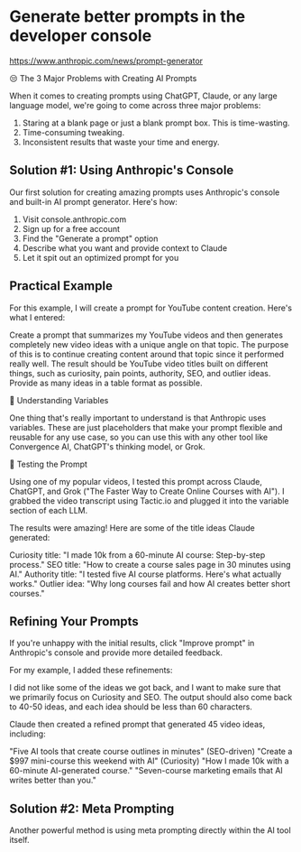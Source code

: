 # Generate better prompts in the developer console
https://www.anthropic.com/news/prompt-generator

😒 The 3 Major Problems with Creating AI Prompts

When it comes to creating prompts using ChatGPT, Claude, or any large language model, we're going to come across three major problems:

1. Staring at a blank page or just a blank prompt box. This is time-wasting.
2. Time-consuming tweaking.
3. Inconsistent results that waste your time and energy.

## Solution #1: Using Anthropic's Console

Our first solution for creating amazing prompts uses Anthropic's console and built-in AI prompt generator. Here's how:

1. Visit console.anthropic.com
2. Sign up for a free account
3. Find the "Generate a prompt" option
4. Describe what you want and provide context to Claude
5. Let it spit out an optimized prompt for you

## Practical Example

For this example, I will create a prompt for YouTube content creation. Here's what I entered:

Create a prompt that summarizes my YouTube videos and then generates completely new video ideas with a unique angle on that topic. The purpose of this is to continue creating content around that topic since it performed really well. The result should be YouTube video titles built on different things, such as curiosity, pain points, authority, SEO, and outlier ideas. Provide as many ideas in a table format as possible.

👏 Understanding Variables

One thing that's really important to understand is that Anthropic uses variables. These are just placeholders that make your prompt flexible and reusable for any use case, so you can use this with any other tool like Convergence AI, ChatGPT's thinking model, or Grok.

🧪 Testing the Prompt

Using one of my popular videos, I tested this prompt across Claude, ChatGPT, and Grok ("The Faster Way to Create Online Courses with AI"). I grabbed the video transcript using Tactic.io and plugged it into the variable section of each LLM.

The results were amazing! Here are some of the title ideas Claude generated:

Curiosity title: "I made 10k from a 60-minute AI course: Step-by-step process."
SEO title: "How to create a course sales page in 30 minutes using AI."
Authority title: "I tested five AI course platforms. Here's what actually works."
Outlier idea: "Why long courses fail and how AI creates better short courses."

## Refining Your Prompts

If you're unhappy with the initial results, click "Improve prompt" in Anthropic's console and provide more detailed feedback.

For my example, I added these refinements:

I did not like some of the ideas we got back, and I want to make sure that we primarily focus on Curiosity and SEO. The output should also come back to 40-50 ideas, and each idea should be less than 60 characters.

Claude then created a refined prompt that generated 45 video ideas, including:

"Five AI tools that create course outlines in minutes" (SEO-driven)
"Create a $997 mini-course this weekend with AI" (Curiosity)
"How I made 10k with a 60-minute AI-generated course."
"Seven-course marketing emails that AI writes better than you."

## Solution #2: Meta Prompting

Another powerful method is using meta prompting directly within the AI tool itself.
